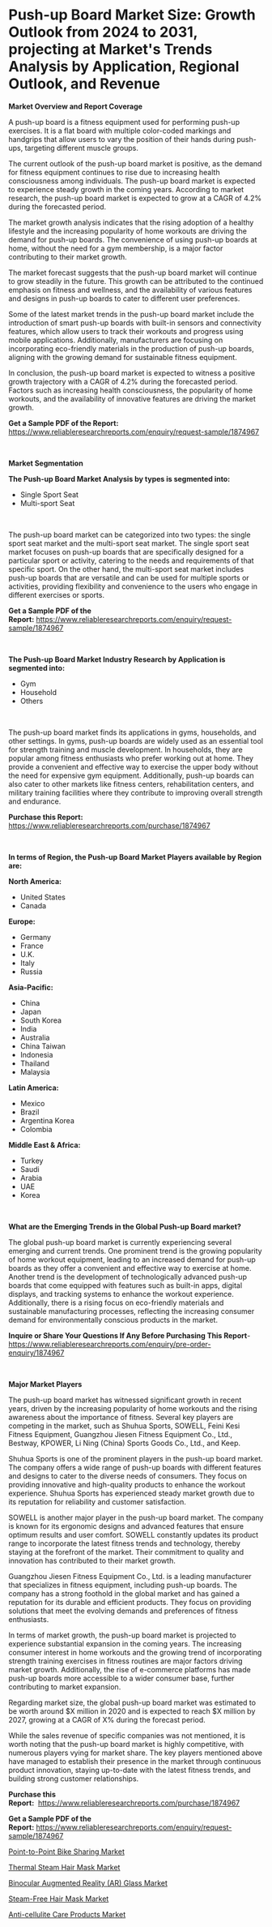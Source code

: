 <p><h1>Push-up Board Market Size: Growth Outlook from 2024 to 2031, projecting at Market's Trends Analysis by Application, Regional Outlook, and Revenue</h1></p><p><strong>Market Overview and Report Coverage</strong></p>
<p><p>A push-up board is a fitness equipment used for performing push-up exercises. It is a flat board with multiple color-coded markings and handgrips that allow users to vary the position of their hands during push-ups, targeting different muscle groups.</p><p>The current outlook of the push-up board market is positive, as the demand for fitness equipment continues to rise due to increasing health consciousness among individuals. The push-up board market is expected to experience steady growth in the coming years. According to market research, the push-up board market is expected to grow at a CAGR of 4.2% during the forecasted period.</p><p>The market growth analysis indicates that the rising adoption of a healthy lifestyle and the increasing popularity of home workouts are driving the demand for push-up boards. The convenience of using push-up boards at home, without the need for a gym membership, is a major factor contributing to their market growth.</p><p>The market forecast suggests that the push-up board market will continue to grow steadily in the future. This growth can be attributed to the continued emphasis on fitness and wellness, and the availability of various features and designs in push-up boards to cater to different user preferences.</p><p>Some of the latest market trends in the push-up board market include the introduction of smart push-up boards with built-in sensors and connectivity features, which allow users to track their workouts and progress using mobile applications. Additionally, manufacturers are focusing on incorporating eco-friendly materials in the production of push-up boards, aligning with the growing demand for sustainable fitness equipment.</p><p>In conclusion, the push-up board market is expected to witness a positive growth trajectory with a CAGR of 4.2% during the forecasted period. Factors such as increasing health consciousness, the popularity of home workouts, and the availability of innovative features are driving the market growth.</p></p>
<p><strong>Get a Sample PDF of the Report:</strong> <a href="https://www.reliableresearchreports.com/enquiry/request-sample/1874967">https://www.reliableresearchreports.com/enquiry/request-sample/1874967</a></p>
<p>&nbsp;</p>
<p><strong>Market Segmentation</strong></p>
<p><strong>The Push-up Board Market Analysis by types is segmented into:</strong></p>
<p><ul><li>Single Sport Seat</li><li>Multi-sport Seat</li></ul></p>
<p>&nbsp;</p>
<p><p>The push-up board market can be categorized into two types: the single sport seat market and the multi-sport seat market. The single sport seat market focuses on push-up boards that are specifically designed for a particular sport or activity, catering to the needs and requirements of that specific sport. On the other hand, the multi-sport seat market includes push-up boards that are versatile and can be used for multiple sports or activities, providing flexibility and convenience to the users who engage in different exercises or sports.</p></p>
<p><strong>Get a Sample PDF of the Report:</strong>&nbsp;<a href="https://www.reliableresearchreports.com/enquiry/request-sample/1874967">https://www.reliableresearchreports.com/enquiry/request-sample/1874967</a></p>
<p>&nbsp;</p>
<p><strong>The Push-up Board Market Industry Research by Application is segmented into:</strong></p>
<p><ul><li>Gym</li><li>Household</li><li>Others</li></ul></p>
<p>&nbsp;</p>
<p><p>The push-up board market finds its applications in gyms, households, and other settings. In gyms, push-up boards are widely used as an essential tool for strength training and muscle development. In households, they are popular among fitness enthusiasts who prefer working out at home. They provide a convenient and effective way to exercise the upper body without the need for expensive gym equipment. Additionally, push-up boards can also cater to other markets like fitness centers, rehabilitation centers, and military training facilities where they contribute to improving overall strength and endurance.</p></p>
<p><strong>Purchase this Report:</strong>&nbsp; <a href="https://www.reliableresearchreports.com/purchase/1874967">https://www.reliableresearchreports.com/purchase/1874967</a></p>
<p>&nbsp;</p>
<p><strong>In terms of Region, the Push-up Board Market Players available by Region are:</strong></p>
<p>
    <p> <strong> North America: </strong>
        <ul>
            <li>United States</li>
            <li>Canada</li>
        </ul>
        </p> 
    <p> <strong> Europe: </strong>
        <ul>
            <li>Germany</li>
            <li>France</li>
            <li>U.K.</li>
            <li>Italy</li>
            <li>Russia</li>
        </ul>
        </p> 
    <p> <strong> Asia-Pacific: </strong>
        <ul>
            <li>China</li>
            <li>Japan</li>
            <li>South Korea</li>
            <li>India</li>
            <li>Australia</li>
            <li>China Taiwan</li>
            <li>Indonesia</li>
            <li>Thailand</li>
            <li>Malaysia</li>
        </ul>
        </p> 
    <p> <strong> Latin America: </strong>
        <ul>
            <li>Mexico</li>
            <li>Brazil</li>
            <li>Argentina Korea</li>
            <li>Colombia</li>
        </ul>
        </p> 
    <p> <strong> Middle East & Africa: </strong>
        <ul>
            <li>Turkey</li>
            <li>Saudi</li>
            <li>Arabia</li>
            <li>UAE</li>
            <li>Korea</li>
        </ul>
    </p>
    </p>
<p>&nbsp;</p>
<p><strong>What are the Emerging Trends in the Global Push-up Board market?</strong></p>
<p><p>The global push-up board market is currently experiencing several emerging and current trends. One prominent trend is the growing popularity of home workout equipment, leading to an increased demand for push-up boards as they offer a convenient and effective way to exercise at home. Another trend is the development of technologically advanced push-up boards that come equipped with features such as built-in apps, digital displays, and tracking systems to enhance the workout experience. Additionally, there is a rising focus on eco-friendly materials and sustainable manufacturing processes, reflecting the increasing consumer demand for environmentally conscious products in the market.</p></p>
<p><strong>Inquire or Share Your Questions If Any Before Purchasing This Report</strong>- <a href="https://www.reliableresearchreports.com/enquiry/pre-order-enquiry/1874967">https://www.reliableresearchreports.com/enquiry/pre-order-enquiry/1874967</a></p>
<p>&nbsp;</p>
<p><strong>Major Market Players</strong></p>
<p><p>The push-up board market has witnessed significant growth in recent years, driven by the increasing popularity of home workouts and the rising awareness about the importance of fitness. Several key players are competing in the market, such as Shuhua Sports, SOWELL, Feini Kesi Fitness Equipment, Guangzhou Jiesen Fitness Equipment Co., Ltd., Bestway, KPOWER, Li Ning (China) Sports Goods Co., Ltd., and Keep.</p><p>Shuhua Sports is one of the prominent players in the push-up board market. The company offers a wide range of push-up boards with different features and designs to cater to the diverse needs of consumers. They focus on providing innovative and high-quality products to enhance the workout experience. Shuhua Sports has experienced steady market growth due to its reputation for reliability and customer satisfaction.</p><p>SOWELL is another major player in the push-up board market. The company is known for its ergonomic designs and advanced features that ensure optimum results and user comfort. SOWELL constantly updates its product range to incorporate the latest fitness trends and technology, thereby staying at the forefront of the market. Their commitment to quality and innovation has contributed to their market growth.</p><p>Guangzhou Jiesen Fitness Equipment Co., Ltd. is a leading manufacturer that specializes in fitness equipment, including push-up boards. The company has a strong foothold in the global market and has gained a reputation for its durable and efficient products. They focus on providing solutions that meet the evolving demands and preferences of fitness enthusiasts.</p><p>In terms of market growth, the push-up board market is projected to experience substantial expansion in the coming years. The increasing consumer interest in home workouts and the growing trend of incorporating strength training exercises in fitness routines are major factors driving market growth. Additionally, the rise of e-commerce platforms has made push-up boards more accessible to a wider consumer base, further contributing to market expansion.</p><p>Regarding market size, the global push-up board market was estimated to be worth around $X million in 2020 and is expected to reach $X million by 2027, growing at a CAGR of X% during the forecast period.</p><p>While the sales revenue of specific companies was not mentioned, it is worth noting that the push-up board market is highly competitive, with numerous players vying for market share. The key players mentioned above have managed to establish their presence in the market through continuous product innovation, staying up-to-date with the latest fitness trends, and building strong customer relationships.</p></p>
<p><strong>Purchase this Report:</strong>&nbsp;&nbsp;<a href="https://www.reliableresearchreports.com/purchase/1874967">https://www.reliableresearchreports.com/purchase/1874967</a></p>
<p></p>
<p><strong>Get a Sample PDF of the Report:</strong>&nbsp;<a href="https://www.reliableresearchreports.com/enquiry/request-sample/1874967">https://www.reliableresearchreports.com/enquiry/request-sample/1874967</a></p>
<p><p><a href="https://github.com/aasishrp01/Market-Research-Report-List-2/blob/main/point-to-point-bike-sharing-market.md">Point-to-Point Bike Sharing Market</a></p><p><a href="https://github.com/aashishrp/Market-Research-Report-List-1/blob/main/thermal-steam-hair-mask-market.md">Thermal Steam Hair Mask Market</a></p><p><a href="https://github.com/Paul14Anderson63/Market-Research-Report-List-2/blob/main/binocular-augmented-reality-ar-glass-market.md">Binocular Augmented Reality (AR) Glass Market</a></p><p><a href="https://github.com/rahu1506/Market-Research-Report-List-2/blob/main/steam-free-hair-mask-market.md">Steam-Free Hair Mask Market</a></p><p><a href="https://github.com/aashishrp02/Market-Research-Report-List-1/blob/main/anti-cellulite-care-products-market.md">Anti-cellulite Care Products Market</a></p></p>